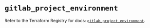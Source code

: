 # `gitlab_project_environment`

Refer to the Terraform Registry for docs: [`gitlab_project_environment`](https://registry.terraform.io/providers/gitlabhq/gitlab/17.0.0/docs/resources/project_environment).
